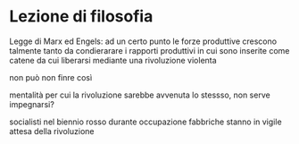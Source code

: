 # Lezione di filosofia

Legge di Marx ed Engels:
ad un certo punto le forze produttive crescono talmente tanto da condierarare i rapporti produttivi in cui sono inserite come catene da cui liberarsi mediante una rivoluzione violenta

non può non finre così

mentalità per cui la rivoluzione sarebbe avvenuta lo stessso, non serve impegnarsi?

socialisti nel biennio rosso durante occupazione fabbriche stanno in vigile attesa della rivoluzione
<!--stackedit_data:
eyJoaXN0b3J5IjpbNDUwNDUwMzQyXX0=
-->